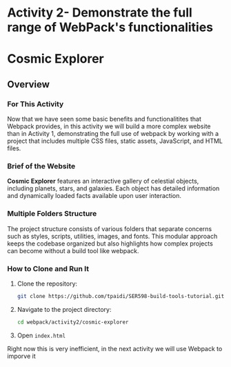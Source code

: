 # Activity 2- Demonstrate the full range of WebPack's functionalities
# Cosmic Explorer

## Overview

### For This Activity

Now that we have seen some basic benefits and functionalitites that Webpack provides, in this activity we will build a more complex website than in Activity 1, demonstrating the full use of webpack by working with a project that includes multiple CSS files, static assets, JavaScript, and HTML files.

### Brief of the Website

**Cosmic Explorer** features an interactive gallery of celestial objects, including planets, stars, and galaxies. Each object has detailed information and dynamically loaded facts available upon user interaction.

### Multiple Folders Structure

The project structure consists of various folders that separate concerns such as styles, scripts, utilities, images, and fonts. This modular approach keeps the codebase organized but also highlights how complex projects can become without a build tool like webpack.

### How to Clone and Run It

1. Clone the repository:
   ```bash
   git clone https://github.com/tpaidi/SER598-build-tools-tutorial.git
   ```
2. Navigate to the project directory:
   ```bash
   cd webpack/activity2/cosmic-explorer
   ```
3. Open `index.html`

Right now this is very inefficient, in the next activity we will use Webpack to imporve it